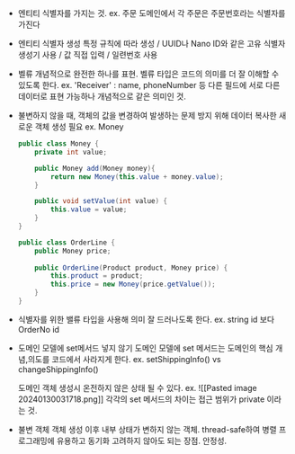 * 엔티티 
	식별자를 가지는 것.
	ex. 주문 도메인에서 각 주문은 주문번호라는 식별자를 가진다

* 엔티티 식별자 생성
	 특정 규칙에 따라 생성 / UUID나 Nano ID와 같은 고유 식별자 생성기 사용 / 값 직접 입력 / 일련번호 사용

* 벨류
	개념적으로 완전한 하나를 표현.
	벨류 타입은 코드의 의미를 더 잘 이해할 수 있도록 한다.
	ex. 'Receiver' : name, phoneNumber 등 다른 필드에 서로 다른 데이터로 표현 가능하나 개념적으로 같은 의미인 것. 

* 불변하지 않을 때, 객체의 값을 변경하여 발생하는 문제 방지 위해 데이터 복사한 새로운 객체 생성 필요
	ex. Money
	```java
	public class Money {
		private int value;
	
		public Money add(Money money){
			return new Money(this.value + money.value);
		}
	
		public void setValue(int value) {
			this.value = value;
		}
	}
	
	public class OrderLine {
		public Money price;
		
		public OrderLine(Product product, Money price) {
			this.product = product;
			this.price = new Money(price.getValue());
		}
	}

* 식별자를 위한 밸류 타입을 사용해 의미 잘 드러나도록 한다.
	ex. string id 보다 OrderNo id

* 도메인 모델에 set메서드 넣지 않기
	도메인 모델에 set 메서드는 도메인의 핵심 개념,의도를 코드에서 사라지게 한다.
	ex. setShippingInfo()    vs    changeShippingInfo() 
	
	도메인 객체 생성시 온전하지 않은 상태 될 수 있다.
	ex. 
	![[Pasted image 20240130031718.png]] 각각의 set 메서드의 차이는 접근 범위가 private 이라는 것.


* 불변 객체
	객체 생성 이후 내부 상태가 변하지 않는 객체.
	thread-safe하여 병렬 프로그래밍에 유용하고 동기화 고려하지 않아도 되는 장점. 안정성.

